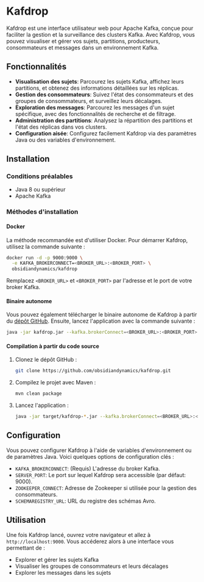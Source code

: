 # Kafdrop

Kafdrop est une interface utilisateur web pour Apache Kafka, conçue pour faciliter la gestion et la surveillance des clusters Kafka. Avec Kafdrop, vous pouvez visualiser et gérer vos sujets, partitions, producteurs, consommateurs et messages dans un environnement Kafka.

## Fonctionnalités

- **Visualisation des sujets**: Parcourez les sujets Kafka, affichez leurs partitions, et obtenez des informations détaillées sur les réplicas.
- **Gestion des consommateurs**: Suivez l'état des consommateurs et des groupes de consommateurs, et surveillez leurs décalages.
- **Exploration des messages**: Parcourez les messages d'un sujet spécifique, avec des fonctionnalités de recherche et de filtrage.
- **Administration des partitions**: Analysez la répartition des partitions et l'état des réplicas dans vos clusters.
- **Configuration aisée**: Configurez facilement Kafdrop via des paramètres Java ou des variables d'environnement.

## Installation

### Conditions préalables
- Java 8 ou supérieur
- Apache Kafka

### Méthodes d'installation

#### Docker

La méthode recommandée est d'utiliser Docker. Pour démarrer Kafdrop, utilisez la commande suivante :

```bash
docker run -d -p 9000:9000 \
  -e KAFKA_BROKERCONNECT=<BROKER_URL>:<BROKER_PORT> \
  obsidiandynamics/kafdrop
```

Remplacez `<BROKER_URL>` et `<BROKER_PORT>` par l'adresse et le port de votre broker Kafka.

#### Binaire autonome

Vous pouvez également télécharger le binaire autonome de Kafdrop à partir du [dépôt GitHub](https://github.com/obsidiandynamics/kafdrop). Ensuite, lancez l'application avec la commande suivante :

```bash
java -jar kafdrop.jar --kafka.brokerConnect=<BROKER_URL>:<BROKER_PORT>
```

#### Compilation à partir du code source

1. Clonez le dépôt GitHub :
   ```bash
   git clone https://github.com/obsidiandynamics/kafdrop.git
   ```

2. Compilez le projet avec Maven :
   ```bash
   mvn clean package
   ```

3. Lancez l'application :
   ```bash
   java -jar target/kafdrop-*.jar --kafka.brokerConnect=<BROKER_URL>:<BROKER_PORT>
   ```

## Configuration

Vous pouvez configurer Kafdrop à l'aide de variables d'environnement ou de paramètres Java. Voici quelques options de configuration clés :

- `KAFKA_BROKERCONNECT`: (Requis) L'adresse du broker Kafka.
- `SERVER_PORT`: Le port sur lequel Kafdrop sera accessible (par défaut: 9000).
- `ZOOKEEPER_CONNECT`: Adresse de Zookeeper si utilisée pour la gestion des consommateurs.
- `SCHEMAREGISTRY_URL`: URL du registre des schémas Avro.

## Utilisation

Une fois Kafdrop lancé, ouvrez votre navigateur et allez à `http://localhost:9000`. Vous accéderez alors à une interface vous permettant de :

- Explorer et gérer les sujets Kafka
- Visualiser les groupes de consommateurs et leurs décalages
- Explorer les messages dans les sujets

